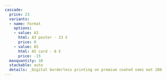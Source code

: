 ```yaml
---
cascade:
  price: 23
  variants:
  - name: Format
    options:
    - value: A3
      html: A3 poster - 23 €
      price: 0
    - value: A5
      html: A5 card - 8 €
      price: -15
  maxquantity: 10
  stackable: auto
  details: _Digital borderless printing on premium coated semi mat 200 g paper (A5 300 g card). The posters are all hand signed._
---
```

